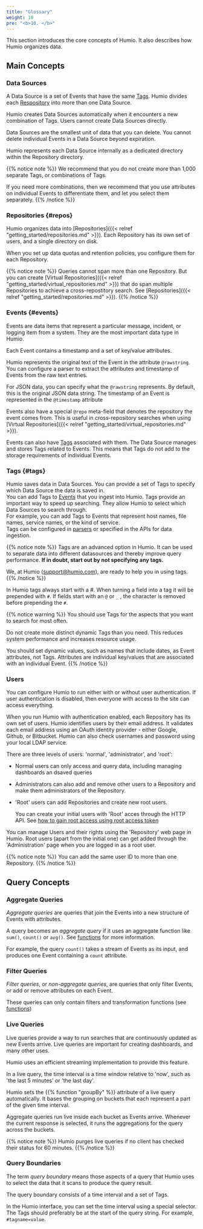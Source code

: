 ```yaml
---
title: "Glossary"
weight: 10
pre: "<b>10. </b>"
---
```

This section introduces the core concepts of Humio. It also describes how Humio organizes data.

## Main Concepts

### Data Sources

A Data Source is a set of Events that have the same [Tags](#tags).
Humio divides each [Respository](#repos) into more than one Data Source.

Humio creates Data Sources automatically when it encounters a new combination of Tags. Users cannot create Data Sources directly.

Data Sources are the smallest unit of data that you can delete.
You cannot delete individual Events in a Data Source beyond expiration.<!--GRW: I'm not sure what 'beyond expiration' means. -->

Humio represents each Data Source internally as a dedicated directory within the Repository directory.

{{% notice note %}}
We recommend that you do not create more than 1,000 separate Tags, or combinations of Tags.

If you need more combinations, then we recommend that you use attributes on individual Events to differentiate them, and let you select them separately.
{{% /notice %}}

### Repositories {#repos}

Humio organizes data into [Repositories]({{< relref "getting_started/repositories.md" >}}).
Each Repository has its own set of users, and a single directory on disk.

When you set up data quotas and retention policies, you configure them for each Repository.

{{% notice note %}}
Queries cannot span more than one Repository. But you can create
[Virtual Repositories]({{< relref "getting_started/virtual_repositories.md" >}})
that do span multiple Repositories to achieve a cross-repostitory search.
See [Repositories]({{< relref "getting_started/repositories.md" >}}).
{{% /notice %}}

### Events {#events}

Events are data items that represent a particular message, incident, or logging item from a system. They are the most important data type in Humio.

Each Event contains a timestamp and a set of key/value attributes.

Humio represents the original text of the Event in the attribute `@rawstring`.
You can configure a parser to extract the attributes and timestamp of Events from the raw text entries.

For JSON data, you can specify what the `@rawstring` represents. By default, this is the original JSON data string.
The timestamp of an Event is represented in the `@timestamp` attribute

Events also have a special `@repo` meta-field that denotes the repository the event comes from.
This is useful in cross-repository searches when using [Virtual Repositories]({{< relref "getting_started/virtual_repositories.md" >}}).

Events can also have [Tags](#tags) associated with them.
The Data Source manages and stores Tags related to Events. This means that Tags do not add to the storage requirements of individual Events.

### Tags {#tags}

Humio saves data in Data Sources. You can provide a set of Tags to specify which Data Source the data is saved in.  
You can add Tags to [Events](#events) that you ingest into Humio.
Tags provide an important way to speed up searching. They allow Humio to select which Data Sources to search through.     
For example, you can add Tags to Events that represent host names, file names, service names, or the kind of service.  
Tags can be configured in [parsers](/sending_logs_to_humio/parsers/parsing/) or specified in the APIs for data ingestion.

{{% notice note %}}
Tags are an advanced option in Humio. It can be used to separate data into different datasources and thereby improve query performance.
**If in doubt, start out by not specifying any tags.**

We, at Humio (support@humio.com), are ready to help you in using tags.
{{% /notice %}}

In Humio tags always start with a #. When turning a field into a tag it will be
prepended with `#`.
If fields start with an `@` or `_` , the character is removed before prepending
the `#`.

{{% notice warning %}}
You should use Tags for the aspects that you want to search for most often.

Do not create more distinct dynamic Tags than you need. This reduces system
performance and increases resource usage.

You should set dynamic values, such as names that include dates, as Event
attributes, not Tags. Attributes are individual key/values that are associated
with an individual Event.
{{% /notice %}}

### Users

You can configure Humio to run either with or without user authentication.
If user authentication is disabled, then everyone with access to the site can
access everything.

When you run Humio with authentication enabled, each Repository has its own set of users.
Humio identifies users by their email address. It validates each email address
using an OAuth identity provider - either Google, Github, or Bitbucket. Humio
can also check usernames and password using your local LDAP service.

There are three levels of users: 'normal', 'administrator', and 'root':

* Normal users can only access and query data, including managing dashboards an dsaved queries
* Administrators can also add and remove other users to a Repository and make them administrators of the Repository.
* 'Root' users can add Repositories and create new root users.

  You can create your initial users with 'Root' acces through the HTTP API. See [how to gain root access using root access token](/operation/installation/authentication/#root-token)

You can manage Users and their rights using the 'Repository' web page in Humio. Root users (apart from the initial one) can get added through the 'Administration' page when you are logged in as a root user.

{{% notice note %}}
You can add the same user ID to more than one Repository.
{{% /notice %}}


## Query Concepts

### Aggregate Queries
_Aggregate queries_ are queries that join the Events into a new structure of Events with attributes.

A query becomes an _aggregate query_ if it uses an aggregate function like `sum()`, `count()` or `avg()`. See [functions](/searching_logs/query_functions/) for more information.

For example, the query `count()` takes a stream of Events as its input, and produces one Event containing a `count` attribute.

<!--
The final result af an _aggregate query_ is not ready until the query has completed, although it is still possible to get a partial result.
In contrast _filter queries_ can start streaming the response as soon as Events pass through the 'filter'
-->


### Filter Queries
_Filter queries_, or _non-aggregate queries_, are queries that only filter
Events, or add or remove attributes on each Event.

These queries can only contain filters and transformation functions
(see [functions](/searching_logs/query_functions/))


### Live Queries

Live queries provide a way to run searches that are continuously
updated as new Events arrive. Live queries are important for creating dashboards,
and many other uses.

Humio uses an efficient streaming implementation to provide this feature.

In a live query, the time interval is a time window relative to 'now', such
as 'the last 5 minutes' or 'the last day'.

Humio sets the {{% function "groupBy" %}} attribute of a live query automatically.
It bases the grouping on buckets that each represent a part of the given time interval.

Aggregate queries run live inside each bucket as Events arrive. Whenever the current
response is selected, it runs the aggregations for the query across the buckets.

{{% notice note %}}
Humio purges live queries if no client has checked their status for 60 minutes.
{{% /notice %}}

### Query Boundaries

The term *query boundary* means those aspects of a query that
Humio uses to select the data that it scans to produce the query result.

The query boundary consists of a time interval and a set of Tags.

In the Humio interface, you can set the time interval using a special selector.
The Tags should preferably be at the start of the query string.
For example, `#tagname=value`.
